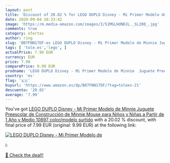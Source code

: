 ```yaml
---
layout: post
title: 'Discount of 20.02 % for LEGO DUPLO Disney - Mi Primer Modelo de '
date: 2020-09-04 10:33:42
image: 'https://m.media-amazon.com/images/I/51MGLHdNDJL._SL200_.jpg'
comments: true
category: ofertas
author: ring
slug: 'B07FNN17DF-es LEGO DUPLO Disney - Mi Primer Modelo de Minnie Juguete...'
tags: [ 'tole.es','lego', ]
actualPrice: 7.99 EUR
currency: EUR
price: 7.99
comparePrice: 9.99 EUR
prodname: 'LEGO DUPLO Disney - Mi Primer Modelo de Minnie  Juguete Preescolar de Construcción de Minnie Mouse para Niños y Niñas a Partir de 1 Año y Medio  10897    color/modelo surtido'
country: 'es'
flag: '🇪🇸'
buyurl: 'https://www.amazon.es/dp/B07FNN17DF/?tag=tolees-21'
descuento: '20.02'
average: '7.99'
---
```


You've got [LEGO DUPLO Disney - Mi Primer Modelo de Minnie  Juguete Preescolar de Construcción de Minnie Mouse para Niños y Niñas a Partir de 1 Año y Medio  10897    color/modelo surtido](https://www.amazon.es/dp/B07FNN17DF/?tag=tolees-21) with a  20.02 % discount, with final price of 7.99 EUR (original: 9.99 EUR) at the following link:

[![LEGO DUPLO Disney - Mi Primer Modelo de ](https://m.media-amazon.com/images/I/51MGLHdNDJL._SL200_.jpg)](https://www.amazon.es/dp/B07FNN17DF/?tag=tolees-21)

ℹ️:


[🛒 Check the deal!!](https://www.amazon.es/dp/B07FNN17DF/?tag=tolees-21)
